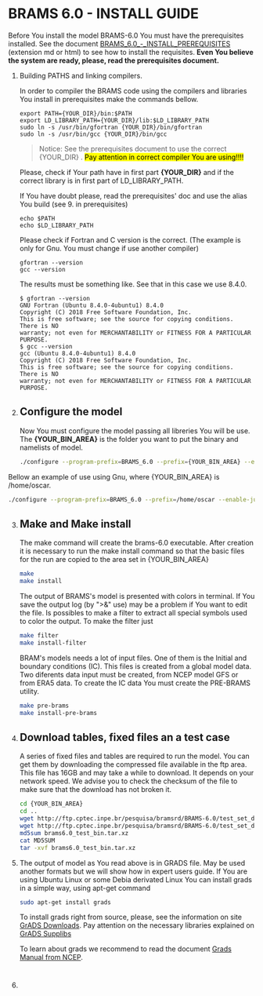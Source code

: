 # BRAMS 6.0 - INSTALL GUIDE

Before You install the model BRAMS-6.0  You must have the prerequisites installed. See the document  [BRAMS_6.0_-_INSTALL_PREREQUISITES](http://ftp.cptec.inpe.br/pesquisa/bramsrd/BRAMS-6.0/docs/BRAMS_6.0_-_INSTALL_PREREQUISITES.html) (extension md or html) to see how to install the requisites. **Even You believe the system are ready, please, read the prerequisites document.**

1. Building PATHS and linking compilers.
   
   In order to compiler the BRAMS code using the compilers and libraries You install in prerequisites make the commands bellow.
   
   ```batch
   export PATH={YOUR_DIR}/bin:$PATH
   export LD_LIBRARY_PATH={YOUR_DIR}/lib:$LD_LIBRARY_PATH
   sudo ln -s /usr/bin/gfortran {YOUR_DIR}/bin/gfortran
   sudo ln -s /usr/bin/gcc {YOUR_DIR}/bin/gcc
   ```
   
   > Notice: See the prerequisites document to use the correct {YOUR_DIR} . <mark>Pay attention in correct compiler You are using!!!!</mark>
   
   Please, check if Your path have in first part **{YOUR_DIR}** and if the correct library is in first part of LD_LIBRARY_PATH.  
   
   If You have doubt please, read the prerequisites' doc and use the alias You build (see 9. in prerequisites)
   
   ```batch
   echo $PATH
   echo $LD_LIBRARY_PATH
   ```
   
   Please check if Fortran and C version is the correct. (The example is only for Gnu. You must change if use another compiler) 
   
   ```
   gfortran --version
   gcc --version
   ```
   
   The results must be something like. See that in this case we use 8.4.0.
   
   ```
   $ gfortran --version
   GNU Fortran (Ubuntu 8.4.0-4ubuntu1) 8.4.0
   Copyright (C) 2018 Free Software Foundation, Inc.
   This is free software; see the source for copying conditions.  There is NO
   warranty; not even for MERCHANTABILITY or FITNESS FOR A PARTICULAR PURPOSE.
   $ gcc --version
   gcc (Ubuntu 8.4.0-4ubuntu1) 8.4.0
   Copyright (C) 2018 Free Software Foundation, Inc.
   This is free software; see the source for copying conditions.  There is NO
   warranty; not even for MERCHANTABILITY or FITNESS FOR A PARTICULAR PURPOSE.
   ```

2. ## Configure the model
   
   Now You must configure the model passing all libreries You will be use. The **{YOUR_BIN_AREA}** is the folder you want to put the binary and namelists of model. 
   
   ```bash
   ./configure --program-prefix=BRAMS_6.0 --prefix={YOUR_BIN_AREA} --enable-jules    --with-chem=RELACS_TUV --with-aer=SIMPLE --with-fpcomp={YOUR_DIR}/bin/mpif90    --with-cpcomp={YOUR_DIR}/bin/mpicc --with-fcomp={your_ortran_compiler} --with-ccomp={your_C_compiler} --with-netcdff={YOUR_DIR} --with-netcdfc={YOUR_DIR} --with-wgrib2={YOUR_DIR}
   ```

Bellow an example of use using Gnu, where {YOUR_BIN_AREA} is /home/oscar.

```bash
./configure --program-prefix=BRAMS_6.0 --prefix=/home/oscar --enable-jules    --with-chem=RELACS_TUV --with-aer=SIMPLE --with-fpcomp=/opt/gnu8/bin/mpif90    --with-cpcomp=/opt/gnu8/bin/mpicc --with-fcomp=gfortran --with-ccomp=gcc --with-netcdff=/opt/gnu8 --with-netcdfc=/opt/gnu8 --with-wgrib2=/opt/gnu8
```

3. ## Make and Make install
   
   The make command will create the brams-6.0 executable. After creation it is necessary to run the make install command so that the basic files for the run are copied to the area set in {YOUR_BIN_AREA}
   
   ```bash
   make
   make install
   ```
   
   The output of BRAMS's model is presented with colors in terminal. If You save the output log (by ">&" use) may be a problem if You want to edit the file. Is possibles to make a filter to extract all special symbols used to color the output. To make the filter just
   
   ```bash
   make filter
   make install-filter
   ```
   
   BRAM's models needs a lot of input files. One of them is the Initial and boundary conditions (IC). This files is created from a global model data. Two diferents data input must be created, from NCEP model GFS or from ERA5 data. To create the IC data You must create the PRE-BRAMS utility.
   
   ```bash
   make pre-brams
   make install-pre-brams
   ```

4. ## Download tables, fixed files an a test case
   
   A series of fixed files and tables are required to run the model. You can get them by downloading the compressed file available in the ftp area. This file has 16GB and may take a while to download. It depends on your network speed. We advise you to check the checksum of the file to make sure that the download has not broken it.
   
   ```bash
   cd {YOUR_BIN_AREA}
   cd ..
   wget http://ftp.cptec.inpe.br/pesquisa/bramsrd/BRAMS-6.0/test_set_data/MD5SUM
   wget http://ftp.cptec.inpe.br/pesquisa/bramsrd/BRAMS-6.0/test_set_data/brams6.0_test_bin.tar.xz
   md5sum brams6.0_test_bin.tar.xz
   cat MD5SUM
   tar -xvf brams6.0_test_bin.tar.xz
   ```

5. The output of model as You read above is in GRADS file. May be used another formats but we will show how in expert users guide. If You are using Ubuntu Linux or some Debia derivated Linux You can install grads in a simple way, using apt-get command
   
   ```bash
   sudo apt-get install grads
   ```
   
   To install grads right from source, please, see the information on site [GrADS Downloads](http://cola.gmu.edu/grads/downloads.php). Pay attention on the necessary libraries explained on [GrADS Supplibs](http://cola.gmu.edu/grads/gadoc/supplibs2.html)
   
   To learn about grads we recommend to read the document [Grads Manual from NCEP](https://www.cpc.ncep.noaa.gov/products/international/grads/Advanced_GrADS_Manual.pdf).

6. # 
